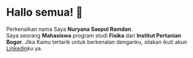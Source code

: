 # Hallo semua! 👋
Perkenalkan nama Saya **Nuryana Saepul Ramdan**. <br>
Saya seorang **Mahasiswa** program studi **Fisika** dari **Institut Pertanian Bogor**.
Jika Kamu tertarik untuk berkenalan denganku, silakan ikuti akun [Linkedin](https://www.linkedin.com/in/nuryanasaepulramdan/)ku ya.
<!--
**nsfis21/nsfis21** is a ✨ _special_ ✨ repository because its `README.md` (this file) appears on your GitHub profile.

Here are some ideas to get you started:

- 🔭 I’m currently working on ...
- 🌱 I’m currently learning ...
- 👯 I’m looking to collaborate on ...
- 🤔 I’m looking for help with ...
- 💬 Ask me about ...
- 📫 How to reach me: ...
- 😄 Pronouns: ...
- ⚡ Fun fact: ...
-->
